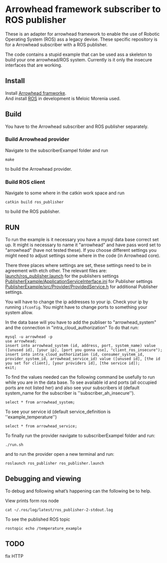 ﻿# Arrowhead framework subscriber to ROS publisher
These is an adapter for arrowhead framework to enable the use of Robotic Operating System (ROS) ass a legacy devise.
These specific repository is for a Arrowhead subscriber with a ROS publisher.

The code contains a stupid example that can be used ass a skeleton to build your one arrowhead/ROS system.
Currently is it only the insecure interfaces that are working.

## Install
Install [Arrowhead framworke](https://github.com/arrowhead-f/core-java).  
And install [ROS](http://wiki.ros.org/ROS/Installation) in development is Meloic Morenia used.

## Build
You have to the Arrowhead subscriber and ROS publisher separately.

### Build Arrowhead provider
Navigate to the subscriberExampel folder and run
```
make
```
to build the Arrowhead provider.

### Build ROS client
Navigate to some where in the catkin work space and run
```
catkin build ros_publisher
```
to build the ROS publisher.  

## RUN
To run the example is it necessary you have a mysql data base correct set up.
It might is necessary to name it "arrowhead" and have pass word set to "arrowhead" (have not tested these).
If you choose different settings you might need to adjust settings some where in the code (in Arrowhead core).

There three places where settings are set, these settings need to be in agreement with etch other.
The relevant files are:  
[launch/ros_publisher.launch](launch/ros_publisher.launch) for the publishers settings  
[PublisherExample/ApplicationServiceInterface.ini](PublisherExample/ApplicationServiceInterface.ini) for Publisher settings   
[PublisherExample/src/Provider/ProvidedService.h](PublisherExample/src/Provider/ProvidedService.h) for additional Publisher settings.  

You will have to change the ip addresses to your ip.
Check your ip by running ```ifconfig```.
You might have to change ports to something your system allow.

In the data base will you have to add the publiser to "arrowhead_system" and the connection in "intra_cloud_authorization"
To do that run:
```
mysql -u arrowhead -p
use arrowhead;
insert into arrowhead_system (id, address, port, system_name) value ([unused id], [your ip], [port you gonna use], "client_ros_insecure");
insert into intra_cloud_authorization (id, consumer_system_id, provider_system_id, arrowhead_service_id) value ([unused id], [the id you set for client], [your providers id], [the service id]);
exit;
```

To find the values needed can the following command be usefully to run while you are in the data base.
To see available id and ports (all occupied ports are not listed her) and also see your subscribers id (default system_name for the subscriber is ''subscriber_ah_insecure'').
```
select * from arrowhead_system;
```
To see your service id (default service_definition is ''example_temperature'')
```
select * from arrowhead_service;
```

To finally run the provider navigate to subscriberExampel folder and run:
```
./run.sh
```
and to run the provider open a new terminal and run:
```
roslaunch ros_publisher ros_publisher.launch
```

## Debugging and viewing
To debug and following what’s happening can the following be to help.

View prints form ros node
```
cat ~/.ros/log/latest/ros_publisher-2-stdout.log
```

To see the published ROS topic
```
rostopic echo /temperature_example
```



## TODO
fix HTTP  

